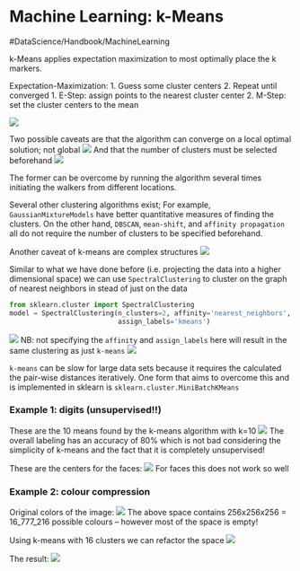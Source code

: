 # Machine Learning: k-Means
#DataScience/Handbook/MachineLearning

k-Means applies expectation maximization to most optimally place the k markers.

Expectation-Maximization:
	1. Guess some cluster centers
	2. Repeat until converged
		1. E-Step: assign points to the nearest cluster center
		2. M-Step: set the cluster centers to the mean

![](Numpy%20Python%20data%20types/05.11-expectation-maximization.png)


Two possible caveats are that the algorithm can converge on a local optimal solution; not global
![](Numpy%20Python%20data%20types/unknown.png)
And that the number of clusters must be selected beforehand
![](Numpy%20Python%20data%20types/unknown%202.png)

The former can be overcome by running the algorithm several times initiating the walkers from different locations.

Several other clustering algorithms exist;
For example, `GaussianMixtureModels` have better quantitative measures of finding the clusters. On the other hand, `DBSCAN`, `mean-shift`, and `affinity propagation` all do not require the number of clusters to be specified beforehand.

Another caveat of k-means are complex structures
![](Numpy%20Python%20data%20types/unknown%203.png)

Similar to what we have done before (i.e. projecting the data into a higher dimensional space) we can use `SpectralClustering` to cluster on the graph of nearest neighbors in stead of just on the data
```python 
from sklearn.cluster import SpectralClustering
model = SpectralClustering(n_clusters=2, affinity='nearest_neighbors',
                           assign_labels='kmeans')
```
![](Numpy%20Python%20data%20types/unknown%204.png)
NB: not specifying the `affinity` and `assign_labels` here will result in the same clustering as just `k-means`
![](Numpy%20Python%20data%20types/unknown%205.png)

`k-means` can be slow for large data sets because it requires the calculated the pair-wise distances iteratively. One form that aims to overcome this and is implemented in sklearn is `sklearn.cluster.MiniBatchKMeans`

### Example 1: digits (unsupervised!!)
These are the 10 means found by the k-means algorithm with k=10
![](Numpy%20Python%20data%20types/unknown%206.png)
The overall labeling has an accuracy of 80% which is not bad considering the simplicity of k-means and the fact that it is completely unsupervised!

These are the centers for the faces:
![](Numpy%20Python%20data%20types/unknown%207.png)
For faces this does not work so well


### Example 2: colour compression
Original colors of the image:
![](Numpy%20Python%20data%20types/unknown%208.png)
The above space contains 256x256x256 = 16_777_216  possible colours – however most of the space is empty!

Using k-means with 16 clusters we can refactor the space
![](Numpy%20Python%20data%20types/unknown%209.png)

The result:
![](Numpy%20Python%20data%20types/unknown%2010.png)














